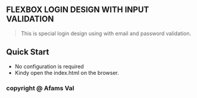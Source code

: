 ## FLEXBOX LOGIN DESIGN WITH INPUT VALIDATION

> This is special login design using with email and password validation.

## Quick Start

- No configuration is required
- Kindy open the index.html on the browser.

### copyright @ Afams Val
